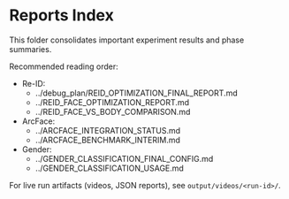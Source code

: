 # Reports Index

This folder consolidates important experiment results and phase summaries.

Recommended reading order:
- Re-ID:
  - ../debug_plan/REID_OPTIMIZATION_FINAL_REPORT.md
  - ../REID_FACE_OPTIMIZATION_REPORT.md
  - ../REID_FACE_VS_BODY_COMPARISON.md
- ArcFace:
  - ../ARCFACE_INTEGRATION_STATUS.md
  - ../ARCFACE_BENCHMARK_INTERIM.md
- Gender:
  - ../GENDER_CLASSIFICATION_FINAL_CONFIG.md
  - ../GENDER_CLASSIFICATION_USAGE.md

For live run artifacts (videos, JSON reports), see `output/videos/<run-id>/`.


